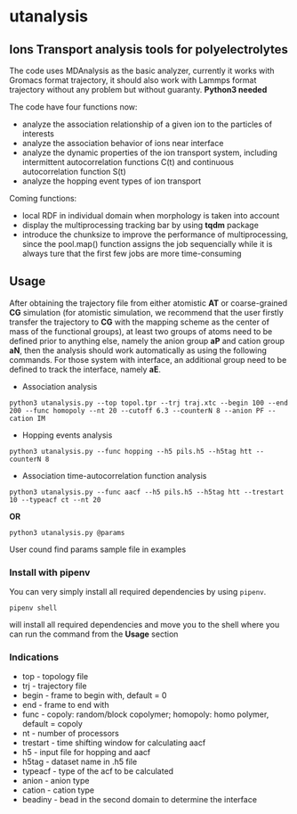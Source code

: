 # utanalysis
## Ions Transport analysis tools for polyelectrolytes

The code uses MDAnalysis as the basic analyzer, currently it works with Gromacs format trajectory, it should also work with Lammps format trajectory without any problem but without guaranty. **Python3 needed**

The code have four functions now:
- analyze the association relationship of a given ion to the particles of interests
- analyze the association behavior of ions near interface
- analyze the dynamic properties of the ion transport system, including intermittent autocorrelation functions C(t) and continuous autocorrelation function S(t)
- analyze the hopping event types of ion transport

Coming functions:
- local RDF in individual domain when morphology is taken into account
- display the multiprocessing tracking bar by using **tqdm** package
- introduce the chunksize to improve the performance of multiprocessing, since the pool.map() function assigns the job sequencially while it is always ture that the first few jobs are more time-consuming

## Usage
After obtaining the trajectory file from either atomistic __AT__ or coarse-grained __CG__ simulation (for atomistic simulation, we recommend that the user firstly transfer the trajectory to __CG__ with the mapping scheme as the center of mass of the functional groups), at least two groups of atoms need to be defined prior to anything else, namely the anion group **aP** and cation group **aN**, then the analysis should work automatically as using the following commands. 
For those system with interface, an additional group need to be defined to track the interface, namely **aE**.

- Association analysis
```
python3 utanalysis.py --top topol.tpr --trj traj.xtc --begin 100 --end 200 --func homopoly --nt 20 --cutoff 6.3 --counterN 8 --anion PF --cation IM
```
- Hopping events analysis
```
python3 utanalysis.py --func hopping --h5 pils.h5 --h5tag htt --counterN 8
```
- Association time-autocorrelation function analysis
```
python3 utanalysis.py --func aacf --h5 pils.h5 --h5tag htt --trestart 10 --typeacf ct --nt 20
```

__OR__
```
python3 utanalysis.py @params
```
User cound find params sample file in examples
### Install with pipenv

You can very simply install all required dependencies by using `pipenv`.

```
pipenv shell
```

will install all required dependencies and move you to the shell where you can run the command
from the **Usage** section

### Indications
- top - topology file
- trj - trajectory file
- begin - frame to begin with, default = 0
- end - frame to end with
- func - copoly: random/block copolymer; homopoly: homo polymer, default = copoly
- nt - number of processors
- trestart - time shifting window for calculating aacf
- h5 - input file for hopping and aacf
- h5tag - dataset name in .h5 file
- typeacf - type of the acf to be calculated
- anion - anion type
- cation - cation type
- beadiny - bead in the second domain to determine the interface
